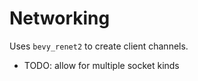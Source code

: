 # Networking

Uses `bevy_renet2` to create client channels.

- TODO: allow for multiple socket kinds
